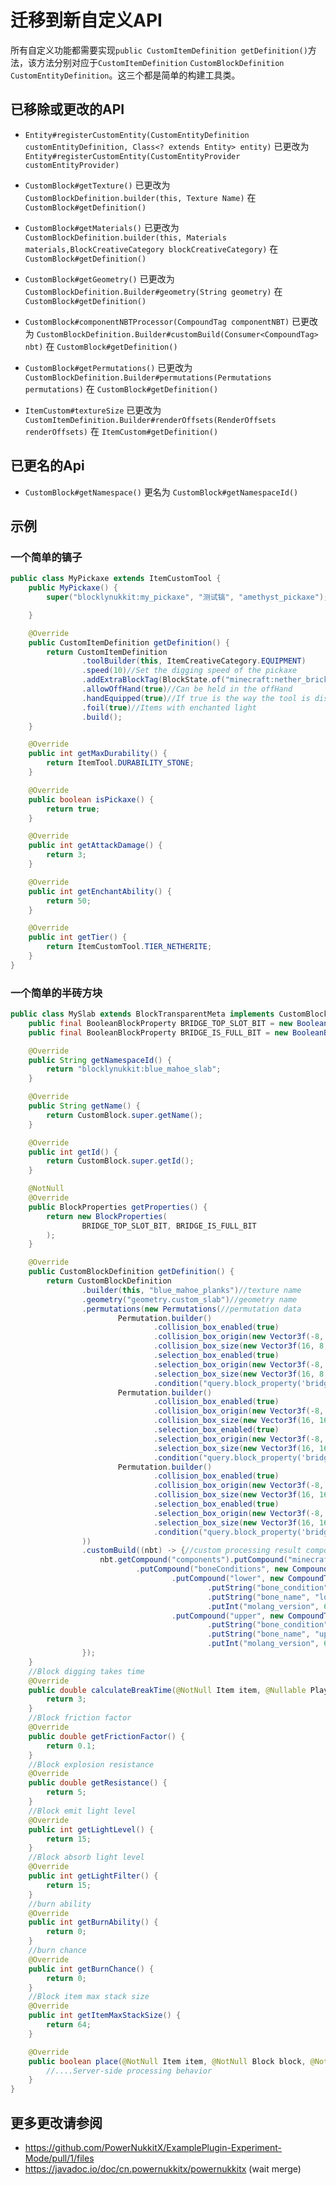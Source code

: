 # 迁移到新自定义API  

所有自定义功能都需要实现`public CustomItemDefinition getDefinition()`方法，该方法分别对应于`CustomItemDefinition` `CustomBlockDefinition` `CustomEntityDefinition`。这三个都是简单的构建工具类。

## 已移除或更改的API

- `Entity#registerCustomEntity(CustomEntityDefinition customEntityDefinition, Class<? extends Entity> entity)`
  已更改为
  `Entity#registerCustomEntity(CustomEntityProvider customEntityProvider)`

- `CustomBlock#getTexture()`
  已更改为
  `CustomBlockDefinition.builder(this, Texture Name)` 在 `CustomBlock#getDefinition()`

- `CustomBlock#getMaterials()`
  已更改为
  `CustomBlockDefinition.builder(this, Materials materials,BlockCreativeCategory blockCreativeCategory)` 在
  `CustomBlock#getDefinition()`

- `CustomBlock#getGeometry()`
  已更改为
  `CustomBlockDefinition.Builder#geometry(String geometry)` 在 `CustomBlock#getDefinition()`

- `CustomBlock#componentNBTProcessor(CompoundTag componentNBT)`
  已更改为
  `CustomBlockDefinition.Builder#customBuild(Consumer<CompoundTag> nbt)` 在 `CustomBlock#getDefinition()`

- `CustomBlock#getPermutations()`
  已更改为
  `CustomBlockDefinition.Builder#permutations(Permutations permutations)` 在 `CustomBlock#getDefinition()`

- `ItemCustom#textureSize`
  已更改为
  `CustomItemDefinition.Builder#renderOffsets(RenderOffsets renderOffsets)` 在 `ItemCustom#getDefinition()`
## 已更名的Api

- `CustomBlock#getNamespace()` 更名为 `CustomBlock#getNamespaceId()`

## 示例

### 一个简单的镐子

```java
public class MyPickaxe extends ItemCustomTool {
    public MyPickaxe() {
        super("blocklynukkit:my_pickaxe", "测试镐", "amethyst_pickaxe");

    }

    @Override
    public CustomItemDefinition getDefinition() {
        return CustomItemDefinition
                .toolBuilder(this, ItemCreativeCategory.EQUIPMENT)
                .speed(10)//Set the digging speed of the pickaxe
                .addExtraBlockTag(BlockState.of("minecraft:nether_brick").getBlock(), 10)//Add additional matching block, if the block do not match then it is normal digging speed
                .allowOffHand(true)//Can be held in the offHand
                .handEquipped(true)//If true is the way the tool is displayed, false is the item
                .foil(true)//Items with enchanted light
                .build();
    }

    @Override
    public int getMaxDurability() {
        return ItemTool.DURABILITY_STONE;
    }

    @Override
    public boolean isPickaxe() {
        return true;
    }

    @Override
    public int getAttackDamage() {
        return 3;
    }

    @Override
    public int getEnchantAbility() {
        return 50;
    }

    @Override
    public int getTier() {
        return ItemCustomTool.TIER_NETHERITE;
    }
}
```

### 一个简单的半砖方块

```java
public class MySlab extends BlockTransparentMeta implements CustomBlock {
    public final BooleanBlockProperty BRIDGE_TOP_SLOT_BIT = new BooleanBlockProperty("bridge:top_slot_bit", false);
    public final BooleanBlockProperty BRIDGE_IS_FULL_BIT = new BooleanBlockProperty("bridge:is_full_bit", false);

    @Override
    public String getNamespaceId() {
        return "blocklynukkit:blue_mahoe_slab";
    }

    @Override
    public String getName() {
        return CustomBlock.super.getName();
    }

    @Override
    public int getId() {
        return CustomBlock.super.getId();
    }

    @NotNull
    @Override
    public BlockProperties getProperties() {
        return new BlockProperties(
                BRIDGE_TOP_SLOT_BIT, BRIDGE_IS_FULL_BIT
        );
    }

    @Override
    public CustomBlockDefinition getDefinition() {
        return CustomBlockDefinition
                .builder(this, "blue_mahoe_planks")//texture name
                .geometry("geometry.custom_slab")//geometry name
                .permutations(new Permutations(//permutation data
                        Permutation.builder()
                                .collision_box_enabled(true)
                                .collision_box_origin(new Vector3f(-8, 0, -8))
                                .collision_box_size(new Vector3f(16, 8, 16))
                                .selection_box_enabled(true)
                                .selection_box_origin(new Vector3f(-8, 0, -8))
                                .selection_box_size(new Vector3f(16, 8, 16))
                                .condition("query.block_property('bridge:top_slot_bit') == false && query.block_property('bridge:is_full_bit') == false"),
                        Permutation.builder()
                                .collision_box_enabled(true)
                                .collision_box_origin(new Vector3f(-8, 8, -8))
                                .collision_box_size(new Vector3f(16, 16, 16))
                                .selection_box_enabled(true)
                                .selection_box_origin(new Vector3f(-8, 8, -8))
                                .selection_box_size(new Vector3f(16, 16, 16))
                                .condition("query.block_property('bridge:top_slot_bit') == true && query.block_property('bridge:is_full_bit') == false"),
                        Permutation.builder()
                                .collision_box_enabled(true)
                                .collision_box_origin(new Vector3f(-8, 0, -8))
                                .collision_box_size(new Vector3f(16, 16, 16))
                                .selection_box_enabled(true)
                                .selection_box_origin(new Vector3f(-8, 0, -8))
                                .selection_box_size(new Vector3f(16, 16, 16))
                                .condition("query.block_property('bridge:is_full_bit') == true")
                ))
                .customBuild((nbt) -> {//custom processing result compound
                    nbt.getCompound("components").putCompound("minecraft:part_visibility", new CompoundTag()
                            .putCompound("boneConditions", new CompoundTag()
                                    .putCompound("lower", new CompoundTag()
                                            .putString("bone_condition", "!query.block_property('bridge:top_slot_bit') || query.block_property('bridge:is_full_bit')")
                                            .putString("bone_name", "lower")
                                            .putInt("molang_version", 6))
                                    .putCompound("upper", new CompoundTag()
                                            .putString("bone_condition", "query.block_property('bridge:top_slot_bit') || query.block_property('bridge:is_full_bit')")
                                            .putString("bone_name", "upper")
                                            .putInt("molang_version", 6))));
                });
    }
    //Block digging takes time
    @Override
    public double calculateBreakTime(@NotNull Item item, @Nullable Player player) {
        return 3;
    }
    //Block friction factor
    @Override
    public double getFrictionFactor() {
        return 0.1;
    }
    //Block explosion resistance
    @Override
    public double getResistance() {
        return 5;
    }
    //Block emit light level
    @Override
    public int getLightLevel() {
        return 15;
    }
    //Block absorb light level
    @Override
    public int getLightFilter() {
        return 15;
    }
    //burn ability
    @Override
    public int getBurnAbility() {
        return 0;
    }
    //burn chance
    @Override
    public int getBurnChance() {
        return 0;
    }
    //Block item max stack size
    @Override
    public int getItemMaxStackSize() {
        return 64;
    }

    @Override
    public boolean place(@NotNull Item item, @NotNull Block block, @NotNull Block target, @NotNull BlockFace face, double fx, double fy, double fz, @Nullable Player player) {
        //....Server-side processing behavior
    }
}
```

## 更多更改请参阅  

- https://github.com/PowerNukkitX/ExamplePlugin-Experiment-Mode/pull/1/files
- https://javadoc.io/doc/cn.powernukkitx/powernukkitx (wait merge)